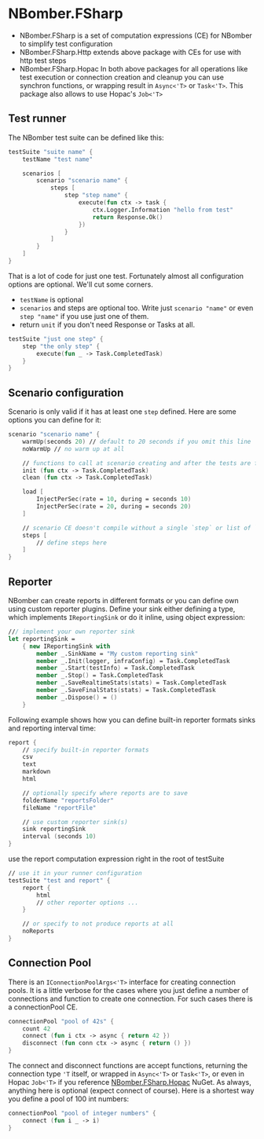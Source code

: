 # NBomber.FSharp


- NBomber.FSharp is a set of computation expressions (CE) for NBomber to simplify test configuration
- NBomber.FSharp.Http extends above package with CEs for use with http test steps
- NBomber.FSharp.Hopac In both above packages for all operations like test execution or connection creation and cleanup you can use synchron functions, or wrapping result in `Async<'T>` or `Task<'T>`. This package also allows to use Hopac's `Job<'T>`

## Test runner

The NBomber test suite can be defined like this:

```fsharp
testSuite "suite name" {
    testName "test name"

    scenarios [
        scenario "scenario name" {
            steps [
                step "step name" {
                    execute(fun ctx -> task {
                        ctx.Logger.Information "hello from test"
                        return Response.Ok()
                    })
                }
            ]
        }
    ]
}
```

That is a lot of code for just one test. Fortunately almost all configuration options are optional. We'll cut some corners.

- `testName` is optional
- `scenarios` and steps are optional too. Write just `scenario "name"` or even `step "name"` if you use just one of them.
- return `unit` if you don't need Response or Tasks at all.

```fsharp
testSuite "just one step" {
    step "the only step" {
        execute(fun _ -> Task.CompletedTask)
    }
}
```

## Scenario configuration

Scenario is only valid if it has at least one `step` defined. Here are some options you can define for it:

```fsharp
scenario "scenario name" {
    warmUp(seconds 20) // default to 20 seconds if you omit this line
    noWarmUp // no warm up at all

    // functions to call at scenario creating and after the tests are finished
    init (fun ctx -> Task.CompletedTask)
    clean (fun ctx -> Task.CompletedTask)

    load [
        InjectPerSec(rate = 10, during = seconds 10)
        InjectPerSec(rate = 20, during = seconds 20)
    ]

    // scenario CE doesn't compile without a single `step` or list of `steps`
    steps [
        // define steps here
    ]
}
```

## Reporter

NBomber can create reports in different formats or you can define own using custom reporter plugins. Define your sink either defining a type, which implements `IReportingSink` or do it inline, using object expression:

```fsharp
/// implement your own reporter sink
let reportingSink =
    { new IReportingSink with
        member _.SinkName = "My custom reporting sink"
        member _.Init(logger, infraConfig) = Task.CompletedTask
        member _.Start(testInfo) = Task.CompletedTask
        member _.Stop() = Task.CompletedTask
        member _.SaveRealtimeStats(stats) = Task.CompletedTask
        member _.SaveFinalStats(stats) = Task.CompletedTask
        member _.Dispose() = ()
    }
```

Following example shows how you can define built-in reporter formats sinks and reporting interval time:

```fsharp
report {
    // specify built-in reporter formats
    csv
    text
    markdown
    html

    // optionally specify where reports are to save
    folderName "reportsFolder"
    fileName "reportFile"

    // use custom reporter sink(s)
    sink reportingSink
    interval (seconds 10)
}
```

use the report computation expression right in the root of testSuite

```fsharp
// use it in your runner configuration
testSuite "test and report" {
    report {
        html
        // other reporter options ...
    }

    // or specify to not produce reports at all
    noReports
}
```

## Connection Pool

There is an `IConnectionPoolArgs<'T>` interface for creating connection pools. It is a little verbose for the cases where you just define a number of connections and function to create one connection. For such cases there is a connectionPool CE.

```fsharp
connectionPool "pool of 42s" {
    count 42
    connect (fun i ctx -> async { return 42 })
    disconnect (fun conn ctx -> async { return () })
}
```

The connect and disconnect functions are accept functions, returning the connection type `'T` itself, or wrapped in `Async<'T>` or `Task<'T>`, or even in Hopac `Job<'T>` if you reference [NBomber.FSharp.Hopac](https://www.nuget.org/packages/NBomber.FSharp.Hopac/) NuGet. As always, anything here is optional (expect connect of course). Here is a shortest way you define a pool of 100 int numbers:

```fsharp
connectionPool "pool of integer numbers" {
    connect (fun i _ -> i)
}
```


```fsharp
```
